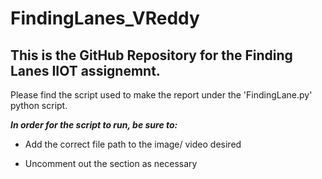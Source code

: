 # FindingLanes_VReddy

## This is the GitHub Repository for the Finding Lanes IIOT assignemnt.

Please find the script used to make the report under the 'FindingLane.py' python script.

***In order for the script to run, be sure to:***

  * Add the correct file path to the image/ video desired 
  
  * Uncomment out the section as necessary
